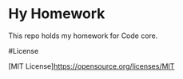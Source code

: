 # Hy Homework

This repo holds my homework for Code core.

#License

[MIT License]https://opensource.org/licenses/MIT
